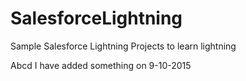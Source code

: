 # SalesforceLightning
Sample Salesforce Lightning Projects to learn lightning

Abcd I have added something on 9-10-2015
